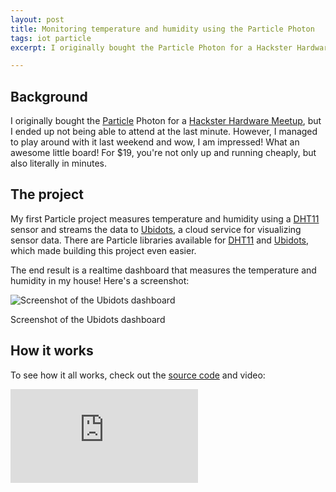 ```yaml
---
layout: post
title: Monitoring temperature and humidity using the Particle Photon
tags: iot particle
excerpt: I originally bought the Particle Photon for a Hackster Hardware Meetup, but I ended up not being able to attend at the last minute. However, I managed to play around with it last weekend and wow, I am impressed! What an awesome little board! For $19, you're not only up and running cheaply, but also literally in minutes....

---
```


## Background

I originally bought the [Particle](https://www.particle.io/) Photon for a [Hackster Hardware Meetup](http://www.meetup.com/Hackster-Hardware-Meetup-SJC/events/230482582/), but I ended up not being able to attend at the last minute. However, I managed to play around with it last weekend and wow, I am impressed! What an awesome little board! For $19, you're not only up and running cheaply, but also literally in minutes.

## The project

My first Particle project measures temperature and humidity using a [DHT11](https://www.adafruit.com/product/386) sensor and streams the data to [Ubidots](http://ubidots.com/), a cloud service for visualizing sensor data. There are Particle libraries available for [DHT11](https://github.com/russgrue/Adafruit_DHT_Library) and [Ubidots](https://github.com/ubidots/ubidots-particle), which made building this project even easier.

The end result is a realtime dashboard that measures the temperature and humidity in my house! Here's a screenshot:

<div class="card mb-3">
  <img class="card-img-top" src="https://raw.githubusercontent.com/drejkim/particle-weather-station/master/img/ubidots.png" alt="Screenshot of the Ubidots dashboard">
  <div class="card-body text-center">
    <p class="card-text">Screenshot of the Ubidots dashboard</p>
  </div>
</div>

## How it works

To see how it all works, check out the [source code](https://github.com/drejkim/particle-weather-station) and video:

<div class="mb-3">
  <div class="embed-responsive embed-responsive-16by9">
    <iframe class="embed-responsive-item" src="https://www.youtube.com/embed/XKxeXtfn4MM" frameborder="0" allowfullscreen=""></iframe>
  </div>
</div>
